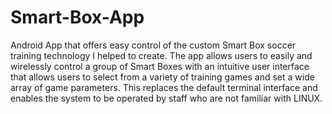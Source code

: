 # Smart-Box-App
Android App that offers easy control of the custom Smart Box soccer training technology I helped to create. The app allows users to easily and wirelessly control a group of Smart Boxes with an intuitive user interface that allows users to select from a variety of training games and set a wide array of game parameters. This replaces the default terminal interface and enables the system to be operated by staff who are not familiar with LINUX.
